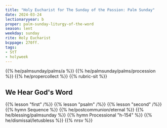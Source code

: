 ```yaml
---
title: "Holy Eucharist for The Sunday of the Passion: Palm Sunday"
date: 2024-03-24
lectionaryyear: b
proper: palm-sunday-liturgy-of-the-word
season: lent
weekday: sunday
rite: Holy Eucharist
bcppage: 270ff.
tags:
- StT
- holyweek
---
```

{{% he/palmsunday/palms/a %}}
{{% he/palmsunday/palms/procession %}}
{{% he/propercollect %}}
{{% rubric-sit %}}
## We Hear God's Word
{{% lesson "first" /%}}
{{% lesson "psalm" /%}}
{{% lesson "second" /%}}
{{% hymn Sequence %}}
{{% he/postcommunion/eternal %}}
{{% he/blessing/palmsunday %}}
{{% hymn Processional "h-154" %}}
{{% he/dismissal/letusbless %}}
{{% nrsv %}}

